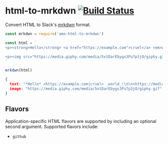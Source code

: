# html-to-mrkdwn [![Build Status](https://travis-ci.org/namoscato/html-to-mrkdwn.svg?branch=master)](https://travis-ci.org/namoscato/html-to-mrkdwn)

Convert HTML to Slack's [mrkdwn](https://api.slack.com/docs/message-formatting) format.

```js
const mrkdwn = require('amo-html-to-mrkdwn')

const html = `
<p><strong>Hello</strong> <a href="https://example.com">cruel</a> <em>world</em>!</p>

<p><img src="https://media.giphy.com/media/5xtDarEbygs3Pu7p3jO/giphy.gif"></p>
`

mrkdwn(html)
```

```json
{
  text: "*Hello* <https://example.com|cruel> _world_!\n\n<https://media.giphy.com/media/5xtDarEbygs3Pu7p3jO/giphy.gif>",
  image: "https://media.giphy.com/media/5xtDarEbygs3Pu7p3jO/giphy.gif",
}
```

## Flavors

Application-specific HTML flavors are supported by including an optional second argument. Supported flavors include:

* `github`
